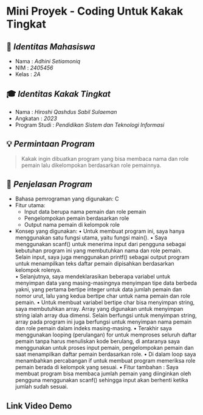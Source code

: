 # Mini Proyek - Coding Untuk Kakak Tingkat
## 👤 _Identitas Mahasiswa_
- Nama  : _Adhini Setiamoniq_
- NIM   : _2405456_
- Kelas : _2A_

## 🎓 _Identitas Kakak Tingkat_
- Nama           : _Hiroshi Qashdus Sabil Sulaeman_
- Angkatan       : _2023_
- Program Studi  : _Pendidikan Sistem dan Teknologi Informasi_

## 💡 _Permintaan Program_
> Kakak ingin dibuatkan program yang bisa membaca nama dan role pemain lalu dikelompokan berdasarkan role pemainnya.

## 🧠 _Penjelasan Program_
- Bahasa pemrograman yang digunakan: C
- Fitur utama:
  - Input data berupa nama pemain dan role pemain
  - Pengelompokan pemain berdasarkan role
  - Output nama pemain di kelompok role 
- Konsep yang digunakan:
•	Untuk membuat program ini, saya hanya menggunakan satu fungsi utama, yaitu fungsi main(). 
•	Saya menggunakan scanf() untuk menerima input dari pengguna sebagai kebutuhan program ini yang membutuhkan nama dan role pemain. Selain input, saya juga menggunakan printf() sebagai output program untuk menampilkan teks daftar pemain dipisahkan berdasarkan kelompok rolenya.  
•	Selanjutnya, saya mendeklarasikan beberapa variabel untuk menyimpan data yang masing-masingnya menyimpan tipe data berbeda yakni, yang pertama bertipe integer untuk data jumlah pemain dan nomor urut, lalu yang kedua bertipe char untuk nama pemain dan role pemain. 
•	Untuk membuat variabel bertipe char bisa menyimpan string, saya membutuhkan array. Array yang digunakan untuk menyimpan string ialah array dua dimensi. Selain berfungsi untuk menyimpan string, array pada program ini juga berfungsi untuk menyimpan nama pemain dan role pemain dalam indeks masing-masing. 
•	Terakhir saya menggunakan looping (perulangan) for untuk memproses seluruh daftar pemain tanpa harus menuliskan kode berulang, di antaranya saya menggunakan untuk proses input pemain, pengelompokan pemain dan saat menampilkan daftar pemain berdasarkan role. 
•	Di dalam loop saya menambahkan percabangan if untuk membuat program memeriksa role pemain berada di kelompok yang sesuai.
•	Fitur tambahan : 
Saya membuat program bisa membaca jumlah pemain yang diinginkan oleh pengguna menggunakan scanf() sehingga input akan berhenti ketika jumlah sudah sesuai.

    
## Link Video Demo
